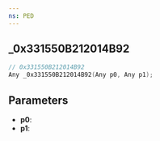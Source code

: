 ```yaml
---
ns: PED
---
```

## _0x331550B212014B92

```c
// 0x331550B212014B92
Any _0x331550B212014B92(Any p0, Any p1);
```

## Parameters
* **p0**:
* **p1**:

